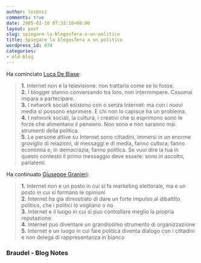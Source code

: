 ```yaml
---
author: leibniz
comments: true
date: 2005-02-10 07:33:18+00:00
layout: post
slug: spiegare-la-blogosfera-a-un-politico
title: Spiegare la blogosfera a un politico
wordpress_id: 474
categories:
- old-blog
---
```


Ha cominciato [Luca De Biase](http://blogs.it/0100844/categories/braudel/2005/02/09.html#a206):




> 

> 
> **1.** Internet non e la televisione: non trattarla come se lo fosse.   
**2.** I blogger stanno conversando tra loro, non interrompere. Casomai impara a partecipare.   
**3.**
I network sociali esistono con o senza Internet: ma con i nuovi media
si possono esprimere. E chi non lo capisce ha un problema.   
**4.**
I network sociali, la cultura, i creativi che si esprimono sono le
forze che alimentano il pensiero. Non sono e non saranno mai strumenti
della politica.   
**5.** Le persone attive su Internet
sono cittadini, immersi in un enorme groviglio di relazioni, di
messaggi e di media, fanno cultura, fanno economia e, in democrazia,
fanno politica. Se vuoi dire la tua in questo contesto il primo
messaggio deve essere: sono in ascolto, parlatemi. 




Ha continuato [Giuseppe Granieri](http://www.bookcafe.net/blog/blog.cfm?id=264):




> 

> 
> **1.** Internet non e un posto in cui si fa marketing elettorale, ma e un posto in cui si formano le opinioni   
**2.** Internet ha gia dimostrato di dare un forte impulso al dibattito politico, che i politici lo vogliano o no  
**3.** Internet e il luogo in cui si puo controllare meglio la propria reputazione   
**4.** Internet puo diventare un grandissimo strumento di organizzazione  
**5.** Internet e un luogo in cui fare politica diventa dialogo con i cittadini e non delega di rappresentanza in bianco




### Braudel - Blog Notes
